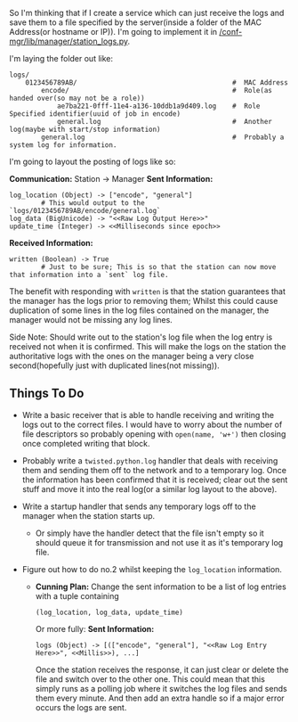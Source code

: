 So I'm thinking that if I create a service which can just receive the logs and save them to a file specified by the server(inside a folder of the MAC Address(or hostname or IP)).
I'm going to implement it in [/conf-mgr/lib/manager/station_logs.py](https://github.com/leesdolphin/eventstreamr/blob/master/conf-mgr/lib/manager/station_logs.py).

I'm laying the folder out like:

    logs/
        0123456789AB/                                       #  MAC Address
            encode/                                         #  Role(as handed over(so may not be a role))
                ae7ba221-0fff-11e4-a136-10ddb1a9d409.log    #  Role Specified identifier(uuid of job in encode)
                general.log                                 #  Another log(maybe with start/stop information)
            general.log                                     #  Probably a system log for information.

I'm going to layout the posting of logs like so:

**Communication:** Station -> Manager
**Sent Information:**

    log_location (Object) -> ["encode", "general"]
            # This would output to the `logs/0123456789AB/encode/general.log`
    log_data (BigUnicode) -> "<<Raw Log Output Here>>"
    update_time (Integer) -> <<Milliseconds since epoch>>

**Received Information:**

    written (Boolean) -> True
            # Just to be sure; This is so that the station can now move that information into a `sent` log file.

The benefit with responding with `written` is that the station guarantees that the manager has the logs prior to removing them; Whilst this could cause duplication of some lines in the log files contained on the manager, the manager would not be missing any log lines.

Side Note: Should write out to the station's log file when the log entry is received not when it is confirmed. This will make the logs on the station the authoritative logs with the ones on the manager being a very close second(hopefully just with duplicated lines(not missing)).

Things To Do
------------

 - Write a basic receiver that is able to handle receiving and writing the logs out to the correct files. I would have to worry about the number of file descriptors so probably opening with `open(name, 'w+')` then closing once completed writing that block.

 - Probably write a `twisted.python.log` handler that deals with receiving them and sending them off to the network and to a temporary log. Once the information has been confirmed that it is received; clear out the sent stuff and move it into the real log(or a similar log layout to the above).

 - Write a startup handler that sends any temporary logs off to the manager when the station starts up.
    - Or simply have the handler detect that the file isn't empty so it should queue it for transmission and not use it as it's temporary log file.

 - Figure out how to do no.2 whilst keeping the `log_location` information.

    - **Cunning Plan:** Change the sent information to be a list of log entries with a tuple containing 
      
      ```
      (log_location, log_data, update_time)
      ```
      
      Or more fully:
      **Sent Information:**
      
      ```
      logs (Object) -> [(["encode", "general"], "<<Raw Log Entry Here>>", <<Millis>>), ...]
      ```
      
      Once the station receives the response, it can just clear or delete the file and switch over to the other one. This could mean that this simply runs as a polling job where it switches the log files and sends them every minute. And then add an extra handle so if a major error occurs the logs are sent.
